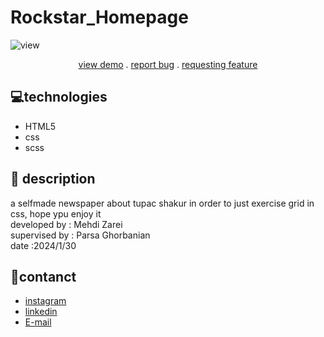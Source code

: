 # Rockstar_Homepage
![view](https://github.com/Mehdi-Zaree/newspaper-grid/assets/155577064/acf05b6b-5562-48ac-ae9d-e7d7983fed83)
<p align="center">
<a href="https://mehdi-zaree.github.io/newspaper-grid/"> view demo</a> .
<a href="https://github.com/Mehdi-Zaree/newspaper-grid/issues">report bug</a> .
<a href="https://github.com/Mehdi-Zaree/newspaper-grid/issues">requesting feature</a></p>


</p>

## :computer:technologies 
- HTML5
- css
- scss
## :page_facing_up: description
a selfmade newspaper about tupac shakur in order to just exercise grid in css, hope ypu enjoy it</br>
developed by : Mehdi Zarei</br>
supervised by : Parsa Ghorbanian</br>
date :2024/1/30
## :iphone:contanct
- [instagram](https://instagram.com/mehdi_zarei-web)
- [linkedin](https://linkedin.com/in/mahdi-zri)
- [E-mail](mahdizarei22019@gmail.com)

 
